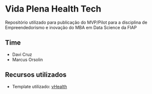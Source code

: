 # Vida Plena Health Tech

Repositório utilizado para publicação do MVP/Pilot para a disciplina de Empreendedorismo e inovação do MBA em Data Science da FIAP

## Time

- Davi Cruz
- Marcus Orsolin

## Recursos utilizados

- Template utilizado: [vHealth](https://github.com/shantanu-deshmukh/vhealth-gatsby.git)
